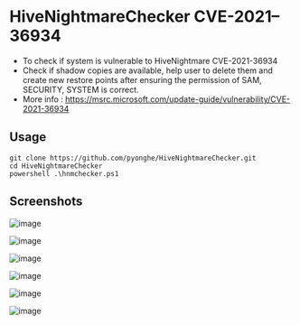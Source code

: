 # HiveNightmareChecker CVE-2021–36934
* To check if system is vulnerable to HiveNightmare CVE-2021-36934
* Check if shadow copies are available, help user to delete them and create new restore points after ensuring the permission of SAM, SECURITY, SYSTEM is correct. 
* More info : https://msrc.microsoft.com/update-guide/vulnerability/CVE-2021-36934

## Usage
```
git clone https://github.com/pyonghe/HiveNightmareChecker.git
cd HiveNightmareChecker
powershell .\hnmchecker.ps1
```

## Screenshots
![image](https://user-images.githubusercontent.com/7576046/126519855-f2c0ac4d-57f4-4b26-9849-6563fb964ecd.png)

![image](https://user-images.githubusercontent.com/7576046/126519927-eca2e94e-7082-4733-9040-aac22895d24d.png)

![image](https://user-images.githubusercontent.com/7576046/126519975-32884345-fac7-48c2-a838-dcbfa42c750a.png)

![image](https://user-images.githubusercontent.com/7576046/126520005-61ac8377-fbc7-453d-b3e9-59a35099d190.png)

![image](https://user-images.githubusercontent.com/7576046/126520027-124fbb4a-a779-41ef-87c6-5d2afc06f05c.png)

![image](https://user-images.githubusercontent.com/7576046/126520797-4092b789-f81e-484d-a68e-1791ee38e553.png)
